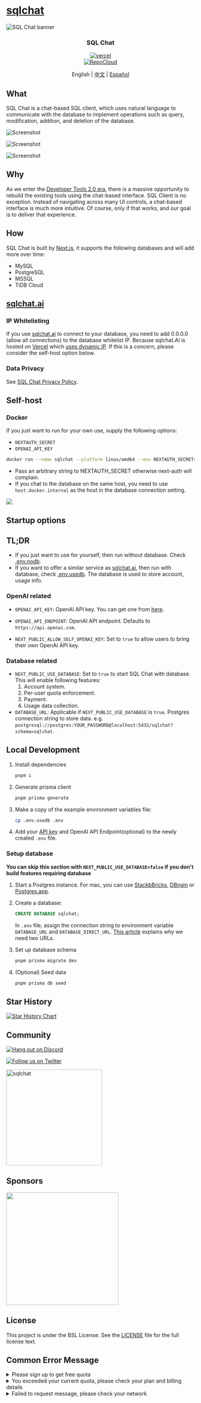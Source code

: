 # [sqlchat](https://github.com/sqlchat/sqlchat)

![SQL Chat banner](https://raw.githubusercontent.com/sqlchat/sqlchat/main/public/banner.webp)

<div align="center">
  <h3>SQL Chat</h3>
  <a href="https://vercel.com/new/clone?repository-url=https%3A%2F%2Fgithub.com%2Fsqlchat%2Fsqlchat&env=OPENAI_API_KEY">
    <img src="https://img.shields.io/badge/deploy%20on-Vercel-brightgreen.svg?style=for-the-badge&logo=vercel" alt="vercel">
  </a>
  <br>
  <a href="https://repocloud.io/details/?app_id=293">
    <img src="https://img.shields.io/badge/DEPLOY%20ON-REPOCLOUD-blue?logo=iconify&logoColor=white&style=for-the-badge" alt="RepoCloud">
  </a>
  <p>English | <a href="README.zh-CN.md">中文</a> | <a href="README.es-ES.md">Español</a></p>
</div>

## What

SQL Chat is a chat-based SQL client, which uses natural language to communicate with the database to implement operations such as query, modification, addition, and deletion of the database.

![Screenshot](https://raw.githubusercontent.com/sqlchat/sqlchat/main/public/screenshot1.webp)

![Screenshot](https://raw.githubusercontent.com/sqlchat/sqlchat/main/public/screenshot2.webp)

![Screenshot](https://raw.githubusercontent.com/sqlchat/sqlchat/main/public/screenshot3.webp)

## Why

As we enter the [Developer Tools 2.0 era](https://www.sequoiacap.com/article/ai-powered-developer-tools/),
there is a massive opportunity to rebuild the existing tools using the chat-based interface. SQL Client
is no exception. Instead of navigating across many UI controls, a chat-based interface is much
more intuitive. Of course, only if that works, and our goal is to deliver that experience.

## How

SQL Chat is built by [Next.js](https://nextjs.org/), it supports the following databases and will add more over time:

- MySQL
- PostgreSQL
- MSSQL
- TiDB Cloud

## [sqlchat.ai](https://sqlchat.ai)

### IP Whitelisting

If you use [sqlchat.ai](https://sqlchat.ai) to connect to your database, you need to add 0.0.0.0 (allow all connections)
to the database whitelist IP. Because sqlchat.AI is hosted on [Vercel](https://vercel.com/) which [uses dynamic IP](https://vercel.com/guides/how-to-allowlist-deployment-ip-address). If this is a concern, please consider the self-host option below.

### Data Privacy

See [SQL Chat Privacy Policy](https://sqlchat.ai/privacy).

## Self-host

### Docker

If you just want to run for your own use, supply the following options:

- `NEXTAUTH_SECRET`
- `OPENAI_API_KEY`

```bash
docker run --name sqlchat --platform linux/amd64 --env NEXTAUTH_SECRET="$(openssl rand -hex 5)" --env OPENAI_API_KEY=<<YOUR OPENAI KEY>> -p 3000:3000 --hostname localhost sqlchat/sqlchat
```

- Pass an arbitrary string to NEXTAUTH_SECRET otherwise next-auth will complain.
- If you chat to the database on the same host, you need to use `host.docker.internal` as the host in
  the database connection setting.

<img src="https://raw.githubusercontent.com/sqlchat/sqlchat/main/docs/docker-connection-setting.webp" />

## Startup options

## TL;DR

- If you just want to use for yourself, then run without database. Check [.env.nodb](https://github.com/sqlchat/sqlchat/blob/main/.env.nodb).
- If you want to offer a similar service as [sqlchat.ai](https://sqlchat.ai), then run with database, check [.env.usedb](https://github.com/sqlchat/sqlchat/blob/main/.env.usedb). The database is used to store account, usage info.

### OpenAI related

- `OPENAI_API_KEY`: OpenAI API key. You can get one from [here](https://platform.openai.com/api-keys).

- `OPENAI_API_ENDPOINT`: OpenAI API endpoint. Defaults to `https://api.openai.com`.

- `NEXT_PUBLIC_ALLOW_SELF_OPENAI_KEY`: Set to `true` to allow users to bring their own OpenAI API key.

### Database related

- `NEXT_PUBLIC_USE_DATABASE`: Set to `true` to start SQL Chat with database. This will
  enable following features:
  1. Account system.
  1. Per-user quota enforcement.
  1. Payment.
  1. Usage data collection.
- `DATABASE_URL`: Applicable if `NEXT_PUBLIC_USE_DATABASE` is `true`. Postgres connection string to store data. e.g. `postgresql://postgres:YOUR_PASSWORD@localhost:5432/sqlchat?schema=sqlchat`.

## Local Development

1. Install dependencies

   ```bash
   pnpm i
   ```

1. Generate prisma client

   ```bash
   pnpm prisma generate
   ```

1. Make a copy of the example environment variables file:

   ```bash
   cp .env.usedb .env
   ```

1. Add your [API key](https://platform.openai.com/account/api-keys) and OpenAI API Endpoint(optional) to the newly created `.env` file.

### Setup database

**You can skip this section with `NEXT_PUBLIC_USE_DATABASE=false` if you don't build features requiring database**

1. Start a Postgres instance. For mac, you can use [StackbBricks](https://stackbricks.app/), [DBngin](https://dbngin.com/) or [Postgres.app](https://postgresapp.com/).

1. Create a database:

   ```sql
   CREATE DATABASE sqlchat;
   ```

   In `.env` file, assign the connection string to environment variable `DATABASE_URL` and `DATABASE_DIRECT_URL`. [This article](https://www.prisma.io/docs/data-platform/data-proxy/prisma-cli-with-data-proxy#set-a-direct-database-connection-url-in-your-prisma-schema) explains why we need two URLs.

1. Set up database schema

   ```bash
   pnpm prisma migrate dev
   ```

1. (Optional) Seed data

   ```bash
   pnpm prisma db seed
   ```

## Star History

[![Star History Chart](https://api.star-history.com/svg?repos=sqlchat/sqlchat&type=Date)](https://star-history.com/#sqlchat/sqlchat&Date)

## Community

[![Hang out on Discord](https://img.shields.io/badge/%20-Hang%20out%20on%20Discord-5865F2?style=for-the-badge&logo=discord&labelColor=EEEEEE)](https://discord.gg/z6kakemDjm)

[![Follow us on Twitter](https://img.shields.io/badge/Follow%20us%20on%20Twitter-1DA1F2?style=for-the-badge&logo=twitter&labelColor=EEEEEE)](https://twitter.com/Bytebase)

<img width="256" src="https://raw.githubusercontent.com/sqlchat/sqlchat/main/public/wechat-qrcode.webp" alt="sqlchat">

## Sponsors

<p>
  <a href="https://www.bytebase.com">
    <img src="https://raw.githubusercontent.com/sqlchat/sqlchat/main/public/bytebase.webp" width=300>
  </a>
</p>

## License

This project is under the BSL License. See the [LICENSE](LICENSE) file for the full license text.

## Common Error Message

<details><summary>Please sign up to get free quota</summary>
<p>

See [this issue](https://github.com/sqlchat/sqlchat/issues/141).

</p>
</details>

<details><summary>You exceeded your current quota, please check your plan and billing details</summary>
<p>

![openai quota](https://raw.githubusercontent.com/sqlchat/sqlchat/main/public/error-exceed-openai-quota.webp)

Your OpenAI Key has run out of quota. Please check your [OpenAI account](https://platform.openai.com/account/api-keys).

</p>
</details>

<details><summary>Failed to request message, please check your network</summary>
<p>

![network error](https://raw.githubusercontent.com/sqlchat/sqlchat/main/public/error-network.webp)

Please make sure you have a stable network connection which can access the OpenAI API endpoint.

```bash
ping api.openai.com
```

If you cannot access the OpenAI API endpoint, you can try to set the `OPENAI_API_ENDPOINT` in UI or environment variable.

</p>
</details>
